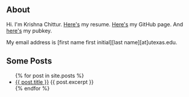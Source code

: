 ## About

Hi. I'm Krishna Chittur. [Here's](/resume.pdf "resume") my resume. [Here's](https://github.com/krishnachittur "github") my GitHub page. And [here's](/id_rsa.pub "pubkey") my pubkey.

My email address is [first name first initial][last name][at]utexas.edu.

## Some Posts

<ul>
  {% for post in site.posts %}
    <li>
      <a href="{{ post.url }}">{{ post.title }}</a>
      {{ post.excerpt }}
    </li>
  {% endfor %}
</ul>

